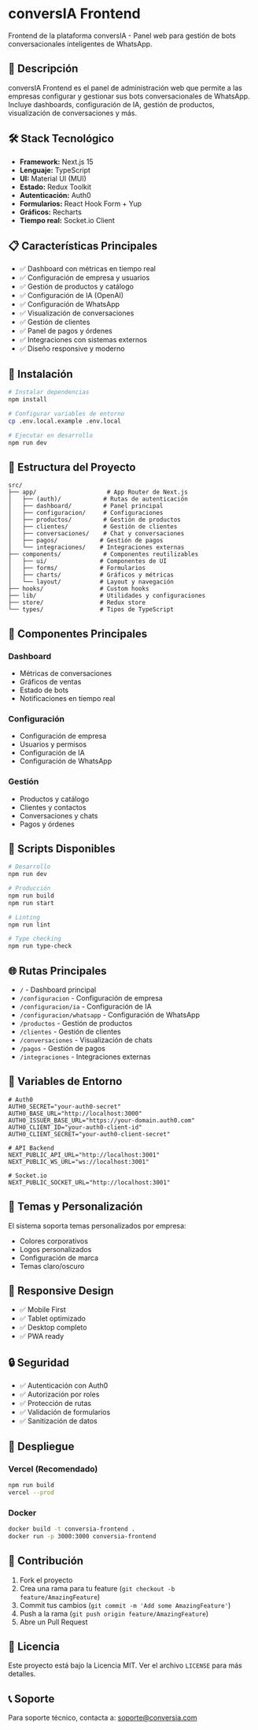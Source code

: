 # conversIA Frontend

Frontend de la plataforma conversIA - Panel web para gestión de bots conversacionales inteligentes de WhatsApp.

## 🚀 Descripción

conversIA Frontend es el panel de administración web que permite a las empresas configurar y gestionar sus bots conversacionales de WhatsApp. Incluye dashboards, configuración de IA, gestión de productos, visualización de conversaciones y más.

## 🛠️ Stack Tecnológico

- **Framework:** Next.js 15
- **Lenguaje:** TypeScript
- **UI:** Material UI (MUI)
- **Estado:** Redux Toolkit
- **Autenticación:** Auth0
- **Formularios:** React Hook Form + Yup
- **Gráficos:** Recharts
- **Tiempo real:** Socket.io Client

## 📋 Características Principales

- ✅ Dashboard con métricas en tiempo real
- ✅ Configuración de empresa y usuarios
- ✅ Gestión de productos y catálogo
- ✅ Configuración de IA (OpenAI)
- ✅ Configuración de WhatsApp
- ✅ Visualización de conversaciones
- ✅ Gestión de clientes
- ✅ Panel de pagos y órdenes
- ✅ Integraciones con sistemas externos
- ✅ Diseño responsive y moderno

## 🚀 Instalación

```bash
# Instalar dependencias
npm install

# Configurar variables de entorno
cp .env.local.example .env.local

# Ejecutar en desarrollo
npm run dev
```

## 📁 Estructura del Proyecto

```
src/
├── app/                    # App Router de Next.js
│   ├── (auth)/            # Rutas de autenticación
│   ├── dashboard/         # Panel principal
│   ├── configuracion/     # Configuraciones
│   ├── productos/         # Gestión de productos
│   ├── clientes/          # Gestión de clientes
│   ├── conversaciones/    # Chat y conversaciones
│   ├── pagos/            # Gestión de pagos
│   └── integraciones/    # Integraciones externas
├── components/            # Componentes reutilizables
│   ├── ui/               # Componentes de UI
│   ├── forms/            # Formularios
│   ├── charts/           # Gráficos y métricas
│   └── layout/           # Layout y navegación
├── hooks/                # Custom hooks
├── lib/                  # Utilidades y configuraciones
├── store/                # Redux store
└── types/                # Tipos de TypeScript
```

## 🎨 Componentes Principales

### Dashboard
- Métricas de conversaciones
- Gráficos de ventas
- Estado de bots
- Notificaciones en tiempo real

### Configuración
- Configuración de empresa
- Usuarios y permisos
- Configuración de IA
- Configuración de WhatsApp

### Gestión
- Productos y catálogo
- Clientes y contactos
- Conversaciones y chats
- Pagos y órdenes

## 🔧 Scripts Disponibles

```bash
# Desarrollo
npm run dev

# Producción
npm run build
npm run start

# Linting
npm run lint

# Type checking
npm run type-check
```

## 🌐 Rutas Principales

- `/` - Dashboard principal
- `/configuracion` - Configuración de empresa
- `/configuracion/ia` - Configuración de IA
- `/configuracion/whatsapp` - Configuración de WhatsApp
- `/productos` - Gestión de productos
- `/clientes` - Gestión de clientes
- `/conversaciones` - Visualización de chats
- `/pagos` - Gestión de pagos
- `/integraciones` - Integraciones externas

## 📝 Variables de Entorno

```env
# Auth0
AUTH0_SECRET="your-auth0-secret"
AUTH0_BASE_URL="http://localhost:3000"
AUTH0_ISSUER_BASE_URL="https://your-domain.auth0.com"
AUTH0_CLIENT_ID="your-auth0-client-id"
AUTH0_CLIENT_SECRET="your-auth0-client-secret"

# API Backend
NEXT_PUBLIC_API_URL="http://localhost:3001"
NEXT_PUBLIC_WS_URL="ws://localhost:3001"

# Socket.io
NEXT_PUBLIC_SOCKET_URL="http://localhost:3001"
```

## 🎨 Temas y Personalización

El sistema soporta temas personalizados por empresa:

- Colores corporativos
- Logos personalizados
- Configuración de marca
- Temas claro/oscuro

## 📱 Responsive Design

- ✅ Mobile First
- ✅ Tablet optimizado
- ✅ Desktop completo
- ✅ PWA ready

## 🔒 Seguridad

- ✅ Autenticación con Auth0
- ✅ Autorización por roles
- ✅ Protección de rutas
- ✅ Validación de formularios
- ✅ Sanitización de datos

## 🚀 Despliegue

### Vercel (Recomendado)
```bash
npm run build
vercel --prod
```

### Docker
```bash
docker build -t conversia-frontend .
docker run -p 3000:3000 conversia-frontend
```

## 🤝 Contribución

1. Fork el proyecto
2. Crea una rama para tu feature (`git checkout -b feature/AmazingFeature`)
3. Commit tus cambios (`git commit -m 'Add some AmazingFeature'`)
4. Push a la rama (`git push origin feature/AmazingFeature`)
5. Abre un Pull Request

## 📄 Licencia

Este proyecto está bajo la Licencia MIT. Ver el archivo `LICENSE` para más detalles.

## 📞 Soporte

Para soporte técnico, contacta a: [soporte@conversia.com](mailto:soporte@conversia.com)